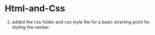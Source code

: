 # Html-and-Css

1. added the css folder and css style file for a basic strarting point for styling the navbar.